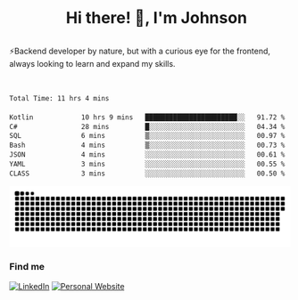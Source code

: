 <div id="user-content-toc">
  <ul align="center">
    <summary><h1 style="display: inline-block">Hi there! 👋, I'm Johnson</h1></summary>
  </ul>
</div>

⚡Backend developer by nature, but with a curious eye for the frontend, always looking to learn and expand my skills.

<br>


<!--START_SECTION:waka-->

```txt
Total Time: 11 hrs 4 mins

Kotlin            10 hrs 9 mins   ███████████████████████░░   91.72 %
C#                28 mins         █░░░░░░░░░░░░░░░░░░░░░░░░   04.34 %
SQL               6 mins          ▒░░░░░░░░░░░░░░░░░░░░░░░░   00.97 %
Bash              4 mins          ▒░░░░░░░░░░░░░░░░░░░░░░░░   00.73 %
JSON              4 mins          ░░░░░░░░░░░░░░░░░░░░░░░░░   00.61 %
YAML              3 mins          ░░░░░░░░░░░░░░░░░░░░░░░░░   00.55 %
CLASS             3 mins          ░░░░░░░░░░░░░░░░░░░░░░░░░   00.50 %
```

<!--END_SECTION:waka-->

<picture>
  <source  srcset="https://github.com/joshwambere/joshwambere/blob/output/github-contribution-grid-snake-dark.svg?palette=github-dark">
  <source  srcset="https://github.com/joshwambere/joshwambere/blob/output/github-contribution-grid-snake.svg">
  <img alt="github contribution grid snake animation" src="https://github.com/joshwambere/joshwambere/blob/output/github-contribution-grid-snake.svg">
</picture>

### Find me
<a href="https://www.linkedin.com/in/dusabe-johnson" target="_blank"><img src="https://img.shields.io/badge/LinkedIn-%230077B5.svg?&style=flat&logo=linkedin&logoColor=white" alt="LinkedIn"></a>
‎‎ [![Personal Website](https://img.shields.io/badge/visit-Johnsonis.me-blue)](https://johnsonis.me/)
